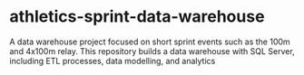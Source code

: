# athletics-sprint-data-warehouse
A data warehouse project focused on short sprint events such as the 100m and 4x100m relay. This repository builds a data warehouse with SQL Server, including ETL processes, data modelling, and analytics
